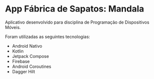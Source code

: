 # App Fábrica de Sapatos: Mandala

Aplicativo desenvolvido para disciplina de Programação de Dispositivos Móveis.

Foram utilizadas as seguintes tecnologias:

* Android Nativo
* Kotlin
* Jetpack Compose
* Firebase
* Android Coroutines
* Dagger Hilt 
